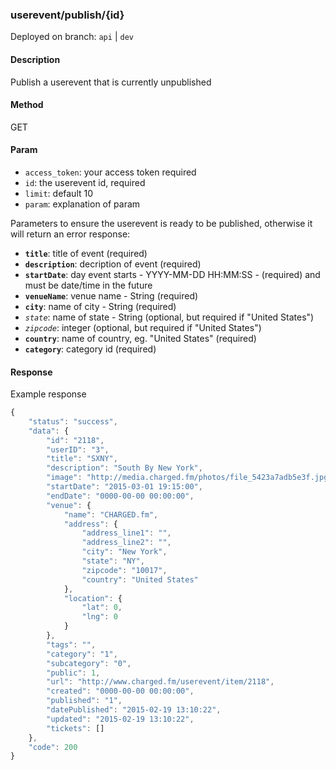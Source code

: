### **userevent/publish/{id}**

Deployed on branch: `api` | `dev`

#### **Description**

Publish a userevent that is currently unpublished

#### **Method**

GET

#### **Param**

- `access_token`: your access token required
- `id`: the userevent id, required
- `limit`: default 10
- `param`: explanation of param

Parameters to ensure the userevent is ready to be published, otherwise it will return an error response:

- **`title`**: title of event (required)
- **`description`**: decription of event (required)
- **`startDate`**: day event starts - YYYY-MM-DD HH:MM:SS - (required) and must be date/time in the future
- **`venueName`**: venue name - String (required)
- **`city`**: name of city - String (required) 
- *`state`*:  name of state - String (optional, but required if "United States")
- *`zipcode`*: integer (optional, but required if "United States")
- **`country`**: name of country, eg. "United States" (required) 
- **`category`**: category id (required)

#### **Response**

Example response

```javascript
{
    "status": "success",
    "data": {
        "id": "2118",
        "userID": "3",
        "title": "SXNY",
        "description": "South By New York",
        "image": "http://media.charged.fm/photos/file_5423a7adb5e3f.jpg",
        "startDate": "2015-03-01 19:15:00",
        "endDate": "0000-00-00 00:00:00",
        "venue": {
            "name": "CHARGED.fm",
            "address": {
                "address_line1": "",
                "address_line2": "",
                "city": "New York",
                "state": "NY",
                "zipcode": "10017",
                "country": "United States"
            },
            "location": {
                "lat": 0,
                "lng": 0
            }
        },
        "tags": "",
        "category": "1",
        "subcategory": "0",
        "public": 1,
        "url": "http://www.charged.fm/userevent/item/2118",
        "created": "0000-00-00 00:00:00",
        "published": "1",
        "datePublished": "2015-02-19 13:10:22",
        "updated": "2015-02-19 13:10:22",
        "tickets": []
    },
    "code": 200
}
```
